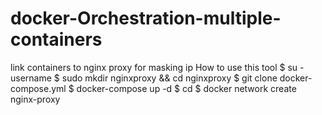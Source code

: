 # docker-Orchestration-multiple-containers
link containers to nginx proxy for masking ip
How to use this tool
$ su - username
$ sudo mkdir nginxproxy && cd nginxproxy
$ git clone docker-compose.yml
$ docker-compose up -d
$ cd
$ docker network create nginx-proxy
